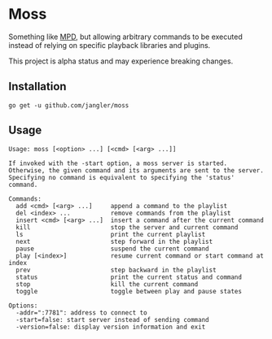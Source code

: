 Moss
====
Something like [MPD](http://www.musicpd.org/), but allowing arbitrary commands
to be executed instead of relying on specific playback libraries and plugins.

This project is alpha status and may experience breaking changes.

Installation
------------
	go get -u github.com/jangler/moss

Usage
-----
	Usage: moss [<option> ...] [<cmd> [<arg> ...]]

	If invoked with the -start option, a moss server is started.
	Otherwise, the given command and its arguments are sent to the server.
	Specifying no command is equivalent to specifying the 'status' command.

	Commands:
	  add <cmd> [<arg> ...]     append a command to the playlist
	  del <index> ...           remove commands from the playlist
	  insert <cmd> [<arg> ...]  insert a command after the current command
	  kill                      stop the server and current command
	  ls                        print the current playlist
	  next                      step forward in the playlist
	  pause                     suspend the current command
	  play [<index>]            resume current command or start command at index
	  prev                      step backward in the playlist
	  status                    print the current status and command
	  stop                      kill the current command
	  toggle                    toggle between play and pause states

	Options:
	  -addr=":7781": address to connect to
	  -start=false: start server instead of sending command
	  -version=false: display version information and exit
